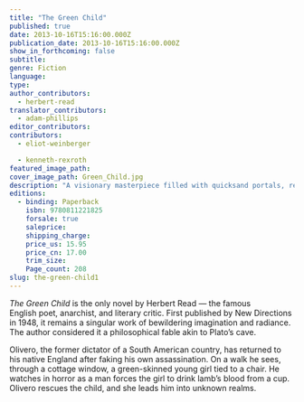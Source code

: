 ```yaml
---
title: "The Green Child"
published: true
date: 2013-10-16T15:16:00.000Z
publication_date: 2013-10-16T15:16:00.000Z
show_in_forthcoming: false
subtitle:
genre: Fiction
language:
type:
author_contributors:
  - herbert-read
translator_contributors:
  - adam-phillips
editor_contributors:
contributors:
  - eliot-weinberger

  - kenneth-rexroth
featured_image_path:
cover_image_path: Green_Child.jpg
description: "A visionary masterpiece filled with quicksand portals, revolutionary dictators, and subterranean worlds "
editions:
  - binding: Paperback
    isbn: 9780811221825
    forsale: true
    saleprice:
    shipping_charge:
    price_us: 15.95
    price_cn: 17.00
    trim_size:
    Page_count: 208
slug: the-green-child1
---
```


_The Green Child_ is the only novel by Herbert Read — the famous English poet, anarchist, and literary critic. First published by New Directions in 1948, it remains a singular work of bewildering imagination and radiance. The author
considered it a philosophical fable akin to Plato’s cave. 

Olivero, the former dictator of a South American country, has returned to his native England after faking his own assassination. On a walk he sees, through a cottage window, a green-skinned young girl tied to a chair. He watches in horror as a man forces the girl to drink lamb’s blood from a cup. Olivero rescues the child, and she leads him into unknown realms.

